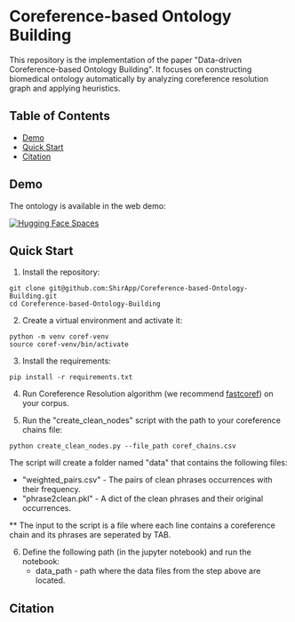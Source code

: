 # Coreference-based Ontology Building

This repository is the implementation of the paper "Data-driven Coreference-based Ontology Building".
It focuses on constructing biomedical ontology automatically by analyzing coreference resolution graph and applying heuristics.

## Table of Contents

- [Demo](#Demo)
- [Quick Start](#quick-start)
- [Citation](#citation)

## Demo

The ontology is available in the web demo:

[![Hugging Face Spaces](https://img.shields.io/badge/%F0%9F%A4%97%20Hugging%20Face-Spaces-blue)](https://huggingface.co/spaces/biu-nlp/Data-driven_Coreference-based_Ontology)


## Quick Start

1. Install the repository:
```
git clone git@github.com:ShirApp/Coreference-based-Ontology-Building.git
cd Coreference-based-Ontology-Building
```

2. Create a virtual environment and activate it:
```
python -m venv coref-venv
source coref-venv/bin/activate
```

3. Install the requirements:
```
pip install -r requirements.txt
```

4. Run Coreference Resolution algorithm (we recommend [fastcoref](https://github.com/shon-otmazgin/fastcoref)) on your corpus.

5. Run the "create_clean_nodes" script with the path to your coreference chains file:
```
python create_clean_nodes.py --file_path coref_chains.csv
```
The script will create a folder named "data" that contains the following files:
   - "weighted_pairs.csv" - The pairs of clean phrases occurrences with their frequency.
   - "phrase2clean.pkl" - A dict of the clean phrases and their original occurrences.

** The input to the script is a file where each line contains a coreference chain and its phrases are seperated by TAB.

6. Define the following path (in the jupyter notebook) and run the notebook:
   - data_path - path where the data files from the step above are located.

## Citation